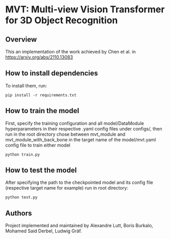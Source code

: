 # MVT: Multi-view Vision Transformer for 3D Object Recognition

## Overview

This an implementation of the work achieved by Chen et al. in https://arxiv.org/abs/2110.13083


## How to install dependencies

To install them, run:

```
pip install -r requirements.txt
```

## How to train the model

First, specify the training configuration and all model/DataModule hyperparameters in their respective .yaml config files under configs/, then run in the root directory
chose between mvt_module and mvt_module_with_back_bone in the target name of the model/mvt.yaml config file to train either model

```
python train.py
```

## How to test the model

After specifying the path to the checkpointed model and its config file (respective target name for example) run in root directory:

```
python test.py
```

## Authors 
Project implemented and maintained by Alexandre Lutt, Boris Burkalo, Mohamed Said Derbel, Ludwig Gräf.